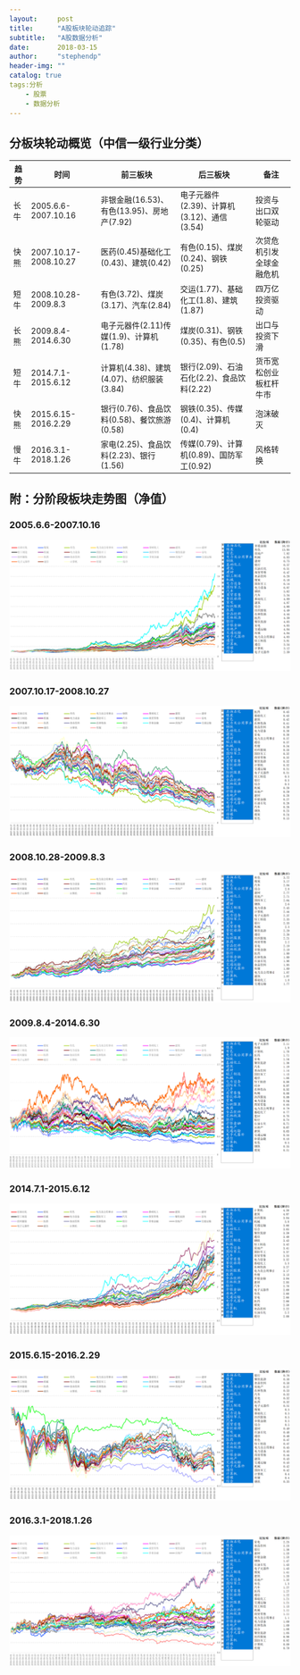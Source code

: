 ```yaml
---
layout:     post
title:      "A股板块轮动追踪"
subtitle:   "A股数据分析"
date:       2018-03-15
author:     "stephendp"
header-img: ""
catalog: true
tags:分析
    - 股票
    - 数据分析
---
```


## 分板块轮动概览（中信一级行业分类）
| 趋势 | 时间                         | 前三板块                                   | 后三板块                                   | 备注                     |
| ---- | ---------------------------- | ------------------------------------------ | ------------------------------------------ | ------------------------ |
| 长牛 | 2005.6.6-2007.10.16 | 非银金融(16.53)、有色(13.95)、房地产(7.92) | 电子元器件(2.39)、计算机(3.12)、通信(3.54) | 投资与出口双轮驱动       |
| 快熊 | 2007.10.17-2008.10.27 | 医药(0.45)基础化工(0.43)、建筑(0.42)       | 有色(0.15)、煤炭(0.24)、钢铁(0.25)         | 次贷危机引发全球金融危机 |
| 短牛 | 2008.10.28-2009.8.3          | 有色(3.72)、煤炭(3.17)、汽车(2.84)       | 交运(1.77)、基础化工(1.8)、建筑(1.87)      | 四万亿投资驱动           |
| 长熊 | 2009.8.4-2014.6.30           | 电子元器件(2.11)传媒(1.9)、计算机(1.78)    | 煤炭(0.31)、钢铁(0.35)、有色(0.5)     | 出口与投资下滑           |
| 短牛 | 2014.7.1-2015.6.12           | 计算机(4.38)、建筑(4.07)、纺织服装(3.84)   | 银行(2.09)、石油石化(2.2)、食品饮料(2.22)  | 货币宽松创业板杠杆牛市   |
| 快熊 | 2015.6.15-2016.2.29          | 银行(0.76)、食品饮料(0.58)、餐饮旅游(0.58) | 钢铁(0.35)、传媒(0.4)、计算机(0.4)      | 泡沫破灭                 |
| 慢牛 | 2016.3.1-2018.1.26           | 家电(2.25)、食品饮料(2.23)、银行(1.56)     | 传媒(0.79)、计算机(0.89)、国防军工(0.92)   | 风格转换                 |

## 附：分阶段板块走势图（净值）

### 2005.6.6-2007.10.16
![2005.6.6-2007.10.16](../img/bkld1.png)







### 2007.10.17-2008.10.27

![2007.10.17-2008.10.27](../img/bkld2.png)









### 2008.10.28-2009.8.3

![2008.10.28-2009.8.3](../img/bkld3.png)









### 2009.8.4-2014.6.30

![2009.8.4-2014.6.30](../img/bkld4.png)







### 2014.7.1-2015.6.12

![2014.7.1-2015.6.12](../img/bkld5.png)









### 2015.6.15-2016.2.29

![2015.6.15-2016.2.29](../img/bkld6.png)









### 2016.3.1-2018.1.26

![2016.3.1-2018.1.26](../img/bkld7.png)